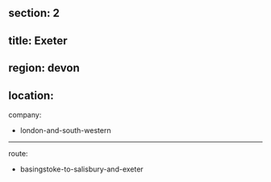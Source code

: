 ﻿section: 2
----
title: Exeter
----
region: devon
----
location: 
----
company:
- london-and-south-western
----
route:
- basingstoke-to-salisbury-and-exeter

